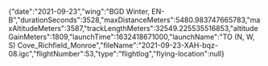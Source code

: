 {"date":"2021-09-23","wing":"BGD Winter, EN-B","durationSeconds":3528,"maxDistanceMeters":5480.983747665783,"maxAltitudeMeters":3587,"trackLengthMeters":32549.225535516853,"altitudeGainMeters":1809,"launchTime":1632418671000,"launchName":"TO (N, W, S) Cove_Richfield_Monroe","fileName":"2021-09-23-XAH-bqz-08.igc","flightNumber":53,"type":"flightlog","flying-location":null}
